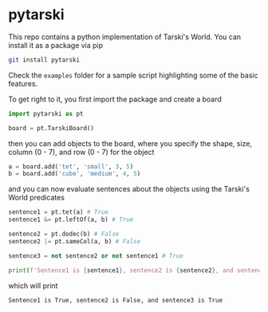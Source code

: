 # pytarski

This repo contains a python implementation of Tarski's World. You can install it as a package via pip

```sh
git install pytarski
```

Check the `examples` folder for a sample script highlighting some of the basic features.

To get right to it, you first import the package and create a board

```python
import pytarski as pt

board = pt.TarskiBoard()
```

then you can add objects to the board, where you specify the shape, size, column (0 - 7), and row (0 - 7) for the object

```python
a = board.add('tet', 'small', 3, 5)
b = board.add('cube', 'medium', 4, 5)
```

and you can now evaluate sentences about the objects using the Tarski's World predicates

```python
sentence1 = pt.tet(a) # True
sentence1 &= pt.leftOf(a, b) # True

sentence2 = pt.dodec(b) # False
sentence2 |= pt.sameCol(a, b) # False

sentence3 = not sentence2 or not sentence1 # True

print(f'Sentence1 is {sentence1}, sentence2 is {sentence2}, and sentence3 is {sentence3}')
```

which will print

```sh
Sentence1 is True, sentence2 is False, and sentence3 is True
```

